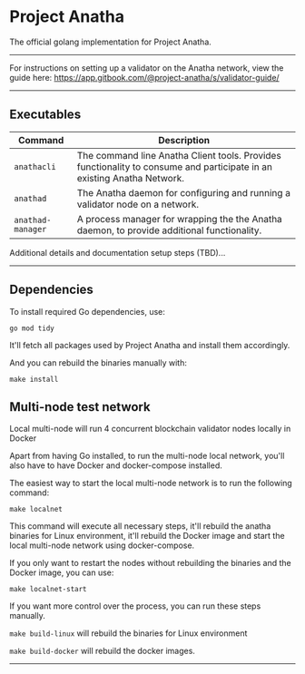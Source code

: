 # Project Anatha

The official golang implementation for Project Anatha.

---

For instructions on setting up a validator on the Anatha network, view the guide here: https://app.gitbook.com/@project-anatha/s/validator-guide/

---

## Executables

|   Command   | Description                             |
|--------------------|-----------------------------------------|
| `anathacli`        | The command line Anatha Client tools.  Provides functionality to consume and participate in an existing Anatha Network. |
| `anathad`          | The Anatha daemon for configuring and running a validator node on a network. |
| `anathad-manager`  | A process manager for wrapping the the Anatha daemon, to provide additional functionality. |

Additional details and documentation setup steps (TBD)...

---


## Dependencies
To install required Go dependencies, use:
```
go mod tidy
```

It'll fetch all packages used by Project Anatha and install them accordingly.

And you can rebuild the binaries manually with:
```
make install
```

## Multi-node test network
Local multi-node will run 4 concurrent blockchain validator nodes locally in Docker

Apart from having Go installed, to run the multi-node local network, you'll also have to have Docker and docker-compose installed.

The easiest way to start the local multi-node network is to run the following command:
```
make localnet
```

This command will execute all necessary steps, it'll rebuild the anatha binaries for Linux environment, it'll rebuild the Docker image and start the local multi-node network using docker-compose.

If you only want to restart the nodes without rebuilding the binaries and the Docker image, you can use:
```
make localnet-start
```

If you want more control over the process, you can run these steps manually.

`make build-linux` will rebuild the binaries for Linux environment

`make build-docker` will rebuild the docker images.

---
